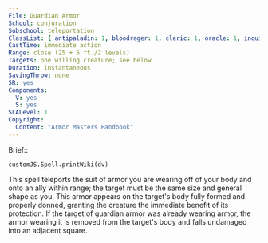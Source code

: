 ```yaml
---
File: Guardian Armor
School: conjuration
Subschool: teleportation
ClassList: { antipaladin: 1, bloodrager: 1, cleric: 1, oracle: 1, inquisitor: 1, magus: 1, occultist: 1, paladin: 1, sorcerer: 1, wizard: 1 }
CastTime: immediate action
Range: close (25 + 5 ft./2 levels)
Targets: one willing creature; see below
Duration: instantaneous
SavingThrow: none
SR: yes
Components:
  V: yes
  S: yes
SLALevel: 1
Copyright:
  Content: "Armor Masters Handbook"
---
```

Brief:: 

```dataviewjs
customJS.Spell.printWiki(dv)
```

This spell teleports the suit of armor you are wearing off of your body and onto an ally within range; the target must be the same size and general shape as you. This armor appears on the target's body fully formed and properly donned, granting the creature the immediate benefit of its protection. If the target of guardian armor was already wearing armor, the armor wearing it is removed from the target's body and falls undamaged into an adjacent square.
